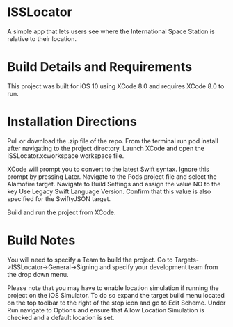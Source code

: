 # ISSLocator
A simple app that lets users see where the International Space Station is relative to their location. 

# Build Details and Requirements
This project was built for iOS 10 using XCode 8.0 and requires XCode 8.0 to run.

# Installation Directions
Pull or download the .zip file of the repo. From the terminal run pod install after navigating to the project directory. Launch XCode and open the ISSLocator.xcworkspace workspace file. 

XCode will prompt you to convert to the latest Swift syntax. Ignore this prompt by pressing Later. Navigate to the Pods project file and select the Alamofire target. Navigate to Build Settings and assign the value NO to the key Use Legacy Swift Language Version. Confirm that this value is also specified for the SwiftyJSON target. 

Build and run the project from XCode. 

# Build Notes
You will need to specify a Team to build the project. Go to Targets->ISSLocator->General->Signing and specify your development team from the drop down menu. 

Please note that you may have to enable location simulation if running the project on the iOS Simulator. To do so expand the target build menu located on the top toolbar to the right of the stop icon and go to Edit Scheme. Under Run navigate to Options and ensure that Allow Location Simulation is checked and a default location is set. 

